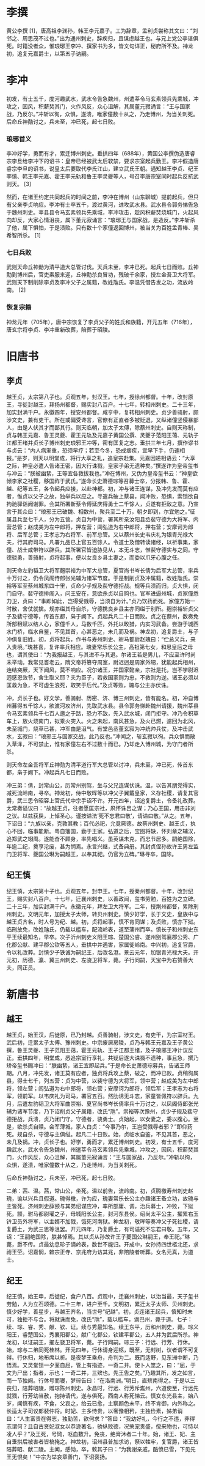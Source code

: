 # 李撰

黄公李撰 [1]，唐高祖李渊孙，韩王李元嘉子。工为辞章，孟利贞尝称其文曰：“刘邻之、周思茂不过也。”出为通州刺史，辞疾归，且谋虑越王也。与兄上党公李谌俱死。时籍没者众，惟琅琊王李冲、撰家书为多，皆文句详正，秘府所不及。神龙初，追复元嘉爵士，以第五子讷嗣。

# 李冲

初发，有士五千，度河趣武水，武水令告急魏州，州遣莘令马玄素领兵先乘城，冲攻之，因风，积薪焚其门，火作风反，众心沮解，其属董元寂诵言：“王与国家战，乃反尔。”冲斩以徇，众惧，遂溃，唯家僮数十从之，乃走博州，为当关刺死。后命丘神勣讨之，兵未至，冲已死，起七日败。

### 琅琊首义

李冲好学，勇而有才，累迁博州刺史。垂拱四年（688年），黄国公李撰伪造唐睿宗李旦给李冲下的诏书：皇帝已经被武太后软禁，要求宗室起兵勤王。李冲假造唐睿宗李旦的诏书，说皇太后要取代李氏江山，建立武氏王朝。通知越王李贞、纪王李慎、韩王李元嘉、霍王李元轨和鲁王李灵夔等人，号召李唐宗室同时起兵反抗武则天。 [3]

然而，在诸王约定共同起兵的时间之前，李冲在博州（山东聊城）提前起兵，但只有父亲李贞响应。李冲有士卒五千，渡过黄河，进攻武水县。武水县令郭务悌告急于魏州刺史。莘县县令马玄素领兵先乘城，李冲攻击，趁风积薪焚烧城门，火起风向却反，大家心情沮丧，属下董元寂诵言：“琅琊王与国家战，是造反。”李冲斩杀了他，属下惧怕，于是溃败。只有数十个家僮返回博州，被当关为百姓孟青棒、吴希智所杀。 [1]

### 七日兵败

武则天命丘神勣为清平道大总管讨伐。天兵未至，李冲已死。起兵七日而败。丘神勣到博州后，官吏素服来迎，丘神勣杀良冒功，残破千余家，授左金吾卫大将军。武则天下制削除李贞及李冲父子之属籍，改姓虺氏。李温凭借告发之功，流放岭南。 [2]

### 恢复宗籍

神龙元年（705年），唐中宗恢复了李贞父子的姓氏和族籍，开元五年（716年），唐玄宗将李贞、李冲重新改葬，陪葬于昭陵。

# 旧唐书

## 李贞

越王贞，太宗第八子也。贞观五年，封汉王。七年，授徐州都督。十年，改封原王，寻徙封越王，拜扬州都督，赐实封八百户。十七年，转相州刺史。二十三年，加实封满千户。永徽四年，授安州都督。咸亨中，复转相州刺史。贞少善骑射，颇涉文史，兼有吏干。所在或偏受谗言，官僚有正直者多被贬退，又纵诸僮竖侵暴部人，由是人伏其才而鄙其行。则天临朝，加太子太傅，除蔡州刺史。自则天称制，贞与韩王元嘉、鲁王灵夔、霍王元轨及元嘉子黄国公撰、灵夔子范阳王蔼、元轨子江都王绪并贞长子博州刺史琅邪王冲等，密有匡复之志。垂拱三年七月，撰作谬书与贞云：“内人病渐重，恐须早疗；若至今冬，恐成痼疾，宜早下手，仍速相报。”是岁，则天以明堂成，将行大享之礼，追皇宗赴集。元嘉因递相语云：“大享之际，神皇必遣人告诸王密，因大行诛戮，皇家子弟无遗种矣。”撰遂诈为皇帝玺书与冲云：“朕被幽絷，王等宜各救拔我也。”冲在博州，又伪为皇帝玺书云：“神皇欲倾李家之社稷，移国祚于武氏。”遂命长史萧德琮等召募士卒，分报韩、鲁、霍、越、纪等五王，各令起兵应接，以赴神都。初，冲与诸王连谋，及冲先发而莫有应者，惟贞以父子之故，独举兵以应之。寻遣兵破上蔡县，闻冲败，恐惧，索锁欲自拘驰驿诣阙谢罪。会其所署新蔡令傅延庆得勇士二千馀人，贞遂有拒敌之意。乃宣言于其众曰：“琅邪王已破魏、相数州，聚兵至二十万，朝夕即到，尔宜勉之。”征属县兵至七千人，分为五营。贞自为中营，署其所亲汝阳县丞裴守德为大将军、内营总管；赵成美为左中郎将，押左营；闾弘道为右中郎将，押右营；安摩诃为郎将、后军总管；王孝志为右将军、前军总管。又以蔡州长史韦庆礼为银青光禄大夫，行其府司马。凡署九品已上官五百馀人。令道士及僧转读诸经，以祈事集，家僮、战士咸带符以辟兵。其所署官皆迫胁见从，本无斗志，惟裴守德实与之同。守德骁勇，善骑射，贞将起事，便以女良乡县主妻之，而委以爪牙心腹之任。

则天命左豹韬卫大将军麹崇裕为中军大总管，夏官尚书岑长倩为后军大总管，率兵十万讨之，仍令凤阁侍郎张光辅为诸军节度。于是制削贞及冲属籍，改姓虺氏。崇裕等军至蔡州城东四十里，贞命少子规及裴守德拒战。规等兵溃而归，贞大惧，闭门自守。裴守德排阁入，问王安在，意欲杀贞以自购也。官军进逼州城，贞家僮悉力卫，贞曰：“事即如此，岂得受戮辱，当须自为计。”贞乃饮药而死。家僮方始一时散，舍仗就擒。规亦缢其母自杀，守德携良乡县主亦同缢于别所。麹崇裕斩贞父子及裴守德等，传首东都，枭于阙下。贞起兵凡二十日而败。贞之在蔡州，数奏免所部租赋以结人心，家僮千人，马数千匹，外托以畋猎，内实习武备。尝游于城西水门桥，临水自鉴，不见其首，心甚恶之，未几而及祸。神龙初，追复爵土，与子冲俱复旧姓。初，贞将起兵，作书与寿州刺史、驸马都尉赵瑰曰：“伫总义兵，来入贵境。”瑰甚喜，复许率兵相应。瑰妻常乐长公主，高祖第七女，和思皇后之母也，谓其使曰：“为我报越王，与其进不与其退。尔诸王若是男儿，不应至许时尚未举动。我常见耆老云，隋文帝将篡夺周室，尉迟迥是周家外甥，犹能起兵相州，连结突厥，天下闻风，莫不响应。况尔诸王，并国家懿亲，宗社是托，岂不学尉迟迥感恩效节，舍生取义耶？夫为臣子，若救国家则为忠，不救则为逆。诸王必须以匡救为急，不可虚生浪死，取笑于后代。”及贞等败，瑰与公主亦伏诛。

冲，贞长子也。好文学，善骑射、历密、济、博三州刺史，皆有能名。初，冲自博州募得五千馀人，欲渡河攻济州，先取武水县。县令郭务悌赴魏州请援，魏州莘县令马玄素领兵千七百人邀之于路，恐力不敌，先入武水城，闭门拒守。冲乃令积草车上，放火烧南门，拟乘火突入。火之未起，南风甚急，及火已燃，遽回为北风，未至城门，烧草已甚，冲军由是沮气。有堂邑丞董玄寂为冲统帅兵仗，及冲击武水，玄寂曰：“琅邪王与国家交战，此乃反也。”冲闻之，斩玄寂以徇。兵众惧而散入草泽，不可禁止，惟有家僮左右不过数十而已。乃却走入博州城，为守门者所杀。

则天命左金吾将军丘神𪟝为清平道行军大总管以讨冲，兵未至，冲已死，传首东都，枭于阙下。冲起兵凡七日而败。

冲三弟：倩，封常山公，历常州别驾，坐与父兄连谋伏诛。温，以告其朋党得实，减死流岭南，寻卒。神龙初，侍中敬晖等以冲父子翼戴皇家，义存社稷，请复其官爵，武三思令昭容上官氏代中宗手诏不许。开元四年，诏追复爵土，令备礼改葬。太常奏谥议曰：“故越王贞，往者愿匡宗社，夙怀诛吕之谋；乃心王国，用击非刘之议。以兹获戾，上悼圣心。谨按谥法‘死不忘君曰敬’，请谥曰敬。”从之。五年，下诏曰：“九族以亲，克敦其教；百代必祀，允竟厥德。故蔡州刺史、越王贞，执心不回，临事能断。粤自籓国，勤于王家。弘道之后，宝图将缺，怀刘章之辅汉，追郑武之翊周。遂能奋不顾身，率先唱义。虽英谋未克，而忠节居多。嗣绝国除，年逾二纪，奠享沦废，甚为悯焉。永言兴继，式备典册。其封贞侄孙故许王男左监门卫将军、夔国公琳为嗣越王，以奉其祀。仍官为立碑。”琳寻卒，国除。

## 纪王慎

纪王慎，太宗第十子也。贞观五年，封申王。七年，授秦州都督。十年，改封纪王，赐实封八百户。十七年，迁襄州刺史，以善政闻，玺书劳勉，百姓为之立碑。二十三年，加实封满千户。永徽元年，拜左卫大将军。二年，授荆州都督，累除刑州刺史。文明元年，加授太子太师，转贝州刺史。慎少好学，长于文史，皇族中与越王贞齐名，时人号为纪、越。初，贞将起事，慎不肯同谋；及贞败，慎亦下狱。临刑放免，改姓虺氏，仍载以槛车，配流岭表，道至蒲州而卒。慎长子和州刺史东平王续最知名，早卒。次子沂州刺史义阳王琮、楚国公睿、遂州别驾襄郡公秀、广化郡公献、建平郡公钦等五人，垂拱中并遇害，家属徙岭南。中兴初，追复官爵，令以礼改葬。封慎少子铁诚为嗣纪王，后改名澄。景云元年，加银青光禄大夫。开元初，历德、瀛、冀三州刺史、左骁卫将军，薨。子行同嗣，天宝中为右赞善大夫，同正员。

# 新唐书

## 越王

越王贞，始王汉，后徙原，已乃封越。贞善骑射，涉文史，有吏干，为宗室材王。武后初，迁累太子太傅、豫州刺史。中宗废居房陵，贞乃与韩王元嘉及王子黄公撰，鲁王灵夔、王子范阳王蔼，霍王元轨、王子江都王绪，及子琅邪王冲计议反正。垂拱四年，明堂成，悉追宗室行享礼，共疑后遂大诛戮不遗种，事且急，撰乃矫帝玺书赐冲曰：“朕幽絷，诸王宜即起兵。”于是命长史萧德琮募兵，告诸王师期。八月，冲先发，诸王莫有应者，独贞将兵攻上蔡，破之，而冲已败。贞稍徇属县，得士七千，列五营：贞为中营，以裴守德为大将军，领中营；赵成美为左中郎将，领左营；闾弘道为右中郎将，领右营；安摩诃为郎将，领后军；王孝志为右将军，领前军。以韦庆礼为司马，署官五百。然肋诱无斗志，家童皆佩符以辟兵。九月，后遣左豹韬卫大将军曲崇裕、夏官尚书岑长倩率兵十万讨之，以凤阁侍郎张光辅为诸军节度，乃下诏削贞父子属籍，改氏“虺”。崇裕等次豫州，贞少子规及裴守德拒战，兵溃，贞乃闭门守。守德者，骁勇士。贞始起，以女妻之，委以腹心。至是，欲杀贞自赎。会军薄城，家人白贞：“今事乃尔，王岂受戮辱者邪？”即仰药死。规自杀，守德与主俱缢。起凡二十日败。始，贞临水自鉴，不见其首，恶之，未几及祸。冲，贞长子也。好学，勇而才，累迁博州刺史。初发，有士五千，度河趣武水，武水令告急魏州，州遣莘令马玄素领兵先乘城，冲攻之，因风，积薪焚其门，火作风反，众心沮解，其属董元寂诵言：“王与国家战，乃反尔。”冲斩以徇，众惧，遂溃，唯家僮数十从之，乃走博州，为当关刺死。

后命丘神𪟝讨之，兵未至，冲已死，起七日败。

二弟：茜、温。茜，常山公，坐死。温以前告，流岭南。初，贞腾檄寿州刺史赵瑰，谕以兴兵且假道。瑰得檄，许为应，瑰妻常乐长公主亦趣诸王蚤立功，故瑰与主皆死。济州刺史薛𫖮与其弟绍谋应冲，率所部庸、调，治兵募士，冲败，下狱死。𫖮，驸马都尉瓘之子，母城阳长公主，封河东县侯。绍尚太平公主，擢累右玉钤卫员外将军，以主婿不加戮，饿死河南狱。神龙初，敬晖等奏冲父子死社稷，请复爵土，为武三思等沮罢。开元四年，乃复爵土，有司谥死不忘君曰敬。五年，又诏：“王嗣绝国除，朕甚悼焉。其以贞从孙故许王子夔国公琳嗣王，奉王祀。”琳薨，爵不传。贞最幼息珍子谪岭表，数世不能归。开成中，女孙持四世柩北还，求祔王茔。诏嘉悯，敕宗正寺、京兆府为访其兆，非陪陵者听葬。女名元真，为道士。

## 纪王

纪王慎，始王申，后徙纪，食户八百。贞观中，迁襄州刺史，以治当最，天子玺书劳勉，人为立石颂德。二十三年，进户至千。文明初，累迁太子太师、贝州刺史。慎少好学，善星步，与越王齐名，当世号“纪越”。初，贞连诸王起兵，慎知时未可，独拒不与合。将就诛而免，改氏“虺”，载以槛车，谪巴州，薨于道。七子：续、琮、睿、秀、献、钦、证。续与秀最知名。续王东平，历和州刺史，薨。琮义阳王，睿楚国公，秀襄阳郡公，献广化郡公，钦建平郡公，五人并为武后所杀。神龙初，以证嗣王，擢左骁卫将军，薨。子行同嗣。琮三子：行远、行芳、行休。始，琮与二弟同死桂林。开元四年，行休请身迎柩，既至，无封树，议者谓不可复得。行休归，地布席以祈。是夜梦王乘舟，舟判为二。既而适野，见东洲中断，乃悟焉。又灵堂锁一夕茎自屈，管上有指迹，一奇二并。使卜人筮之，曰：“屈，于文为尸出；指者，示也；一奇二并，三殡也。先王告之矣。”乃趣其所，发之如言，而一节独阙。行休号而寝，梦琮告曰：“在洛南洲。”明日，直殡南得之。于是以三丧归，陪葬昭陵，赠琮陈州刺史。永昌时，行远、行芳斥巂州，六道使至，行远先就戮，行芳幼当赦，抱持请代，遂与俱死，西南人称死悌云。慎女东光县主，始八岁，闻慎有疾，不食，父哀之，绐云已愈，主察颜色未平，终不肯御，内外称之。长适太子司议郎裴仲将。时妃、主多恃贵，以奢豫相矜，主独俭素，姊弟诮曰：“人生富贵在得志，独勤苦，欲何求？”答曰：“我幼好礼，今行之不违，非得志谓何？且自古贤妃淑女以恭逊著名，骄纵败德，况荣宠贵盛，傥来物也，可恃以凌人乎？”及王死，号恸，呕血数升。免丧，绝膏沐者二十年。始，诸王、妃、主自垂拱后被害者皆槁掩之。神龙初，诏州县普加求访，祭以牲牢，复官爵，诸王皆陪葬昭、献二陵。主闻，感恸，卒，敕其子曰：“为我谢亲戚，酷愤已雪，下见先王无恨矣！”中宗为举哀章善门，下诏褒扬。